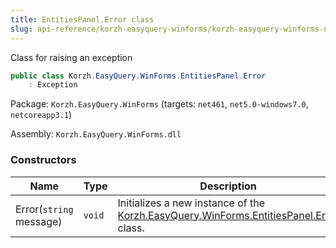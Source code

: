 ```yaml
---
title: EntitiesPanel.Error class
slug: api-reference/korzh-easyquery-winforms/korzh-easyquery-winforms-namespace/entitiespanel-error-class
---
```

Class for raising an exception
```csharp
public class Korzh.EasyQuery.WinForms.EntitiesPanel.Error
    : Exception

```
Package: `Korzh.EasyQuery.WinForms` (targets: `net461`, `net5.0-windows7.0`, `netcoreapp3.1`)

Assembly: `Korzh.EasyQuery.WinForms.dll`

### Constructors

| Name | Type | Description | 
| --- | --- | --- | 
| Error(`string` message) | `void` | Initializes a new instance of the [Korzh.EasyQuery.WinForms.EntitiesPanel.Error](/api-reference/korzh-easyquery-winforms/korzh-easyquery-winforms-namespace/entitiespanel-class) class. |
